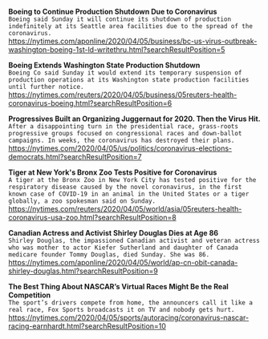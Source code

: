 **Boeing to Continue Production Shutdown Due to Coronavirus**\
`Boeing said Sunday it will continue its shutdown of production indefinitely at its Seattle area facilities due to the spread of the coronavirus.`\
https://nytimes.com/aponline/2020/04/05/business/bc-us-virus-outbreak-washington-boeing-1st-ld-writethru.html?searchResultPosition=5

**Boeing Extends Washington State Production Shutdown**\
`Boeing Co said Sunday it would extend its temporary suspension of production operations at its Washington state production facilities until further notice.`\
https://nytimes.com/reuters/2020/04/05/business/05reuters-health-coronavirus-boeing.html?searchResultPosition=6

**Progressives Built an Organizing Juggernaut for 2020. Then the Virus Hit.**\
`After a disappointing turn in the presidential race, grass-roots progressive groups focused on congressional races and down-ballot campaigns. In weeks, the coronavirus has destroyed their plans.`\
https://nytimes.com/2020/04/05/us/politics/coronavirus-elections-democrats.html?searchResultPosition=7

**Tiger at New York's Bronx Zoo Tests Positive for Coronavirus**\
`A tiger at the Bronx Zoo in New York City has tested positive for the respiratory disease caused by the novel coronavirus, in the first known case of COVID-19 in an animal in the United States or a tiger globally, a zoo spokesman said on Sunday.`\
https://nytimes.com/reuters/2020/04/05/world/asia/05reuters-health-coronavirus-usa-zoo.html?searchResultPosition=8

**Canadian Actress and Activist Shirley Douglas Dies at Age 86**\
`Shirley Douglas, the impassioned Canadian activist and veteran actress who was mother to actor Kiefer Sutherland and daughter of Canada medicare founder Tommy Douglas, died Sunday. She was 86.`\
https://nytimes.com/aponline/2020/04/05/world/ap-cn-obit-canada-shirley-douglas.html?searchResultPosition=9

**The Best Thing About NASCAR’s Virtual Races Might Be the Real Competition**\
`The sport’s drivers compete from home, the announcers call it like a real race, Fox Sports broadcasts it on TV and nobody gets hurt.`\
https://nytimes.com/2020/04/05/sports/autoracing/coronavirus-nascar-racing-earnhardt.html?searchResultPosition=10

